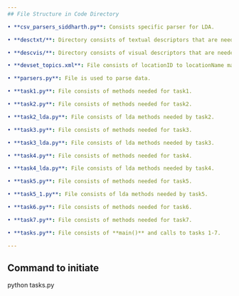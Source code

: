 ```yaml
---
## File Structure in Code Directory

• **csv_parsers_siddharth.py**: Consists specific parser for LDA.

• **desctxt/**: Directory consists of textual descriptors that are needed for tasks 1-3. (Not present in zip submitted, need to be pasted before executing the code)

• **descvis/**: Directory consists of visual descriptors that are needed for tasks 4-5. (Not present in zip submitted, need to be pasted before executing the code)

• **devset_topics.xml**: File consists of locationID to locationName mapping used for tasks 1-5. (Not present in zip submitted, need to be pasted before executing the code)

• **parsers.py**: File is used to parse data.

• **task1.py**: File consists of methods needed for task1.

• **task2.py**: File consists of methods needed for task2.

• **task2_lda.py**: File consists of lda methods needed by task2.

• **task3.py**: File consists of methods needed for task3.

• **task3_lda.py**: File consists of lda methods needed by task3.

• **task4.py**: File consists of methods needed for task4.

• **task4_lda.py**: File consists of lda methods needed by task4.

• **task5.py**: File consists of methods needed for task5.

• **task5_1.py**: File consists of lda methods needed by task5.

• **task6.py**: File consists of methods needed for task6.

• **task7.py**: File consists of methods needed for task7.

• **tasks.py**: File consists of **main()** and calls to tasks 1-7.

---
```

## Command to initiate

python tasks.py
